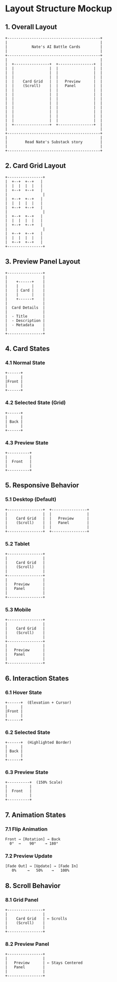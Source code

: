 # Layout Structure Mockup

## 1. Overall Layout

```
+------------------------------------------+
|                                          |
|           Nate's AI Battle Cards         |
|                                          |
+------------------------------------------+
|                                          |
|  +----------------+  +----------------+  |
|  |                |  |                |  |
|  |                |  |                |  |
|  |                |  |                |  |
|  |    Card Grid   |  |   Preview      |  |
|  |    (Scroll)    |  |   Panel        |  |
|  |                |  |                |  |
|  |                |  |                |  |
|  |                |  |                |  |
|  |                |  |                |  |
|  |                |  |                |  |
|  |                |  |                |  |
|  |                |  |                |  |
|  |                |  |                |  |
|  +----------------+  +----------------+  |
|                                          |
+------------------------------------------+
|                                          |
|        Read Nate's Substack story        |
|                                          |
+------------------------------------------+
```

## 2. Card Grid Layout

```
+----------------+
|  +--+  +--+   |
|  |  |  |  |   |
|  +--+  +--+   |
|                |
|  +--+  +--+   |
|  |  |  |  |   |
|  +--+  +--+   |
|                |
|  +--+  +--+   |
|  |  |  |  |   |
|  +--+  +--+   |
|                |
|  +--+  +--+   |
|  |  |  |  |   |
|  +--+  +--+   |
+----------------+
```

## 3. Preview Panel Layout

```
+----------------+
|                |
|    +------+    |
|    |      |    |
|    | Card |    |
|    |      |    |
|    +------+    |
|                |
|  Card Details  |
|                |
|  - Title       |
|  - Description |
|  - Metadata    |
|                |
+----------------+
```

## 4. Card States

### 4.1 Normal State
```
+------+
|      |
|Front |
|      |
+------+
```

### 4.2 Selected State (Grid)
```
+------+
|      |
| Back |
|      |
+------+
```

### 4.3 Preview State
```
+----------+
|          |
|  Front   |
|          |
+----------+
```

## 5. Responsive Behavior

### 5.1 Desktop (Default)
```
+----------------+  +----------------+
|                |  |                |
|    Card Grid   |  |   Preview      |
|    (Scroll)    |  |   Panel        |
|                |  |                |
+----------------+  +----------------+
```

### 5.2 Tablet
```
+----------------+
|                |
|    Card Grid   |
|    (Scroll)    |
|                |
+----------------+
|                |
|   Preview      |
|   Panel        |
|                |
+----------------+
```

### 5.3 Mobile
```
+----------------+
|                |
|    Card Grid   |
|    (Scroll)    |
|                |
+----------------+
|                |
|   Preview      |
|   Panel        |
|                |
+----------------+
```

## 6. Interaction States

### 6.1 Hover State
```
+------+  (Elevation + Cursor)
|      |
|Front |
|      |
+------+
```

### 6.2 Selected State
```
+------+  (Highlighted Border)
|      |
| Back |
|      |
+------+
```

### 6.3 Preview State
```
+----------+  (150% Scale)
|          |
|  Front   |
|          |
+----------+
```

## 7. Animation States

### 7.1 Flip Animation
```
Front → [Rotation] → Back
  0°  →    90°    → 180°
```

### 7.2 Preview Update
```
[Fade Out] → [Update] → [Fade In]
   0%     →   50%    →   100%
```

## 8. Scroll Behavior

### 8.1 Grid Panel
```
+----------------+
|                |
|    Card Grid   | ← Scrolls
|    (Scroll)    |
|                |
+----------------+
```

### 8.2 Preview Panel
```
+----------------+
|                |
|   Preview      | ← Stays Centered
|   Panel        |
|                |
+----------------+
``` 